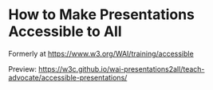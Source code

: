 # How to Make Presentations Accessible to All
Formerly at https://www.w3.org/WAI/training/accessible

Preview: https://w3c.github.io/wai-presentations2all/teach-advocate/accessible-presentations/
